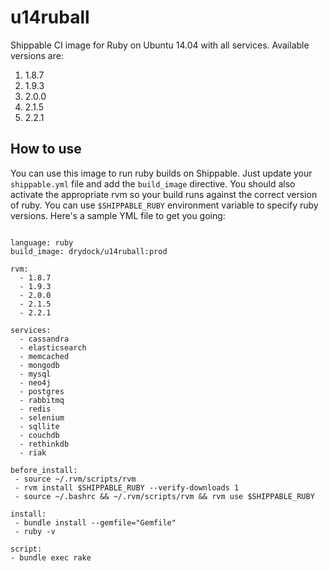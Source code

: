 u14ruball
================

Shippable CI image for Ruby on Ubuntu 14.04 with all services. Available versions are:

1. 1.8.7
2. 1.9.3
3. 2.0.0
4. 2.1.5
5. 2.2.1

## How to use
You can use this image to run ruby builds on Shippable. Just update your
`shippable.yml` file and add the `build_image` directive. You should also
activate the appropriate rvm so your build runs against the
correct version of ruby. You can use `$SHIPPABLE_RUBY` environment variable to specify ruby versions. Here's a sample YML file to get you going:

````

language: ruby
build_image: drydock/u14ruball:prod

rvm:
  - 1.8.7
  - 1.9.3
  - 2.0.0
  - 2.1.5
  - 2.2.1

services:
  - cassandra
  - elasticsearch
  - memcached
  - mongodb
  - mysql
  - neo4j
  - postgres
  - rabbitmq
  - redis
  - selenium
  - sqllite
  - couchdb
  - rethinkdb
  - riak

before_install:
 - source ~/.rvm/scripts/rvm
 - rvm install $SHIPPABLE_RUBY --verify-downloads 1
 - source ~/.bashrc && ~/.rvm/scripts/rvm && rvm use $SHIPPABLE_RUBY
 
install:
 - bundle install --gemfile="Gemfile"
 - ruby -v

script:
- bundle exec rake

````
